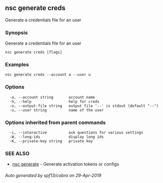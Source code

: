 ## nsc generate creds

Generate a credentials file for an user

### Synopsis

Generate a credentials file for an user

```
nsc generate creds [flags]
```

### Examples

```
nsc generate creds --account a --user u
```

### Options

```
  -a, --account string       account name
  -h, --help                 help for creds
  -o, --output-file string   output file '--' is stdout (default "--")
  -u, --user string          name of the user
```

### Options inherited from parent commands

```
  -i, --interactive          ask questions for various settings
  -W, --long-ids             display long ids
  -K, --private-key string   private key
```

### SEE ALSO

* [nsc generate](nsc_generate.md)	 - Generate activation tokens or configs

###### Auto generated by spf13/cobra on 29-Apr-2019
